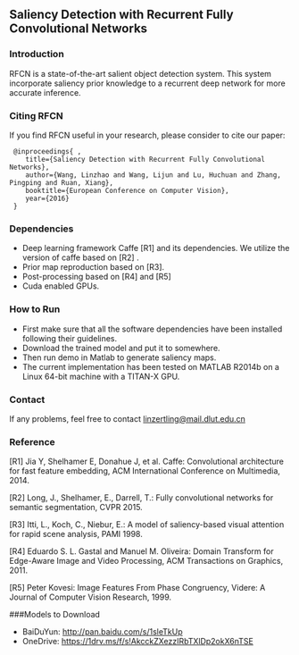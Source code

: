 ## Saliency Detection with Recurrent Fully Convolutional Networks

### Introduction

RFCN is a state-of-the-art salient object detection system. This system incorporate saliency prior knowledge to a recurrent deep network for more accurate inference.

### Citing RFCN

If you find RFCN useful in your research, please consider to cite our paper:

     @inproceedings{ ,
        title={Saliency Detection with Recurrent Fully Convolutional Networks},
        author={Wang, Linzhao and Wang, Lijun and Lu, Huchuan and Zhang, Pingping and Ruan, Xiang},
        booktitle={European Conference on Computer Vision},
        year={2016}
     }

### Dependencies

* Deep learning framework Caffe [R1] and its dependencies. We utilize the version of caffe based on [R2] .
* Prior map reproduction based on [R3].
* Post-processing based on [R4] and [R5]
* Cuda enabled GPUs.

### How to Run

* First make sure that all the software dependencies have been installed following their guidelines. 
* Download the trained model and put it to somewhere.
* Then run demo in Matlab to generate saliency maps.
* The current implementation has been tested on MATLAB R2014b on a Linux 64-bit machine with a TITAN-X GPU.

### Contact

If any problems, feel free to contact linzertling@mail.dlut.edu.cn

### Reference

[R1] Jia Y, Shelhamer E, Donahue J, et al. Caffe: Convolutional architecture for fast feature embedding, ACM International Conference on Multimedia, 2014.

[R2] Long, J., Shelhamer, E., Darrell, T.: Fully convolutional networks for semantic segmentation, CVPR 2015.

[R3] Itti, L., Koch, C., Niebur, E.: A model of saliency-based visual attention for rapid scene analysis, PAMI 1998.

[R4] Eduardo S. L. Gastal  and  Manuel M. Oliveira: Domain Transform for Edge-Aware Image and Video Processing, ACM Transactions on Graphics, 2011.

[R5] Peter Kovesi: Image Features From Phase Congruency, Videre: A
Journal of Computer Vision Research, 1999.

###Models to Download

* BaiDuYun: http://pan.baidu.com/s/1sleTkUp
* OneDrive: https://1drv.ms/f/s!AkcckZXezzIRbTXlDp2okX6nTSE
